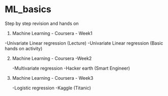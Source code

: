 # ML_basics
Step by step revision and hands on
1. Machine Learning - Coursera - Week1

  -Univariate Linear regression (Lecture)
  -Univariate Linear regression (Basic hands on activity)
  
  
2. Machine Learning - Coursera -Week2
  
    -Multivariate regression
    -Hacker earth (Smart Engineer)
    
3. Machine Learning - Coursera - Week3
  
    -Logistic regression
    -Kaggle (Titanic)
